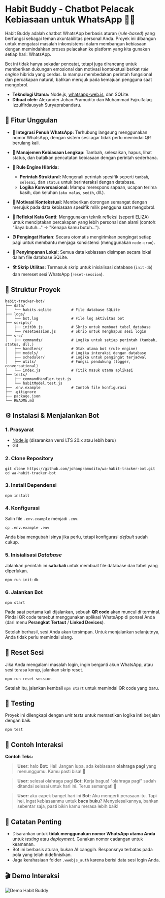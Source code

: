 # Habit Buddy - Chatbot Pelacak Kebiasaan untuk WhatsApp 🤖💪

Habit Buddy adalah chatbot WhatsApp berbasis aturan (_rule-based_) yang berfungsi sebagai teman akuntabilitas personal Anda. Proyek ini dibangun untuk mengatasi masalah inkonsistensi dalam membangun kebiasaan dengan memindahkan proses pelacakan ke platform yang kita gunakan setiap hari: WhatsApp.

Bot ini tidak hanya sekadar pencatat, tetapi juga dirancang untuk memberikan dukungan emosional dan motivasi kontekstual berkat _rule engine_ hibrida yang cerdas. Ia mampu membedakan perintah fungsional dan percakapan natural, bahkan merujuk pada kemajuan pengguna saat mengobrol.

- **Teknologi Utama:** Node.js, [whatsapp-web.js](https://github.com/pedroslopez/whatsapp-web.js "null"), dan SQLite.
- **Dibuat oleh:** Alexander Johan Pramudito dan Muhammad Fajrulfalaq Izzulfirdausyah Suryaprabandaru.

## 🚀 Fitur Unggulan

- **📲 Integrasi Penuh WhatsApp:** Terhubung langsung menggunakan nomor WhatsApp, dengan sistem sesi agar tidak perlu memindai QR berulang kali.
- **📝 Manajemen Kebiasaan Lengkap:** Tambah, selesaikan, hapus, lihat status, dan batalkan pencatatan kebiasaan dengan perintah sederhana.
- **🧠 Rule Engine Hibrida:**

  - **Perintah Struktural:** Mengenali perintah spesifik seperti `tambah`, `selesai`, dan `status` untuk berinteraksi dengan database.
  - **Logika Konversasional:** Mampu merespons sapaan, ucapan terima kasih, dan keluhan (`aku malas`, `sedih`, dll.).

- **💬 Motivasi Kontekstual:** Memberikan dorongan semangat dengan merujuk pada data kebiasaan spesifik milik pengguna saat mengobrol.
- **🔄 Refleksi Kata Ganti:** Menggunakan teknik refleksi (seperti ELIZA) untuk menciptakan percakapan yang lebih personal dan alami (contoh: "Saya butuh..." -> "Kenapa kamu butuh...").
- **⏰ Pengingat Harian:** Secara otomatis mengirimkan pengingat setiap pagi untuk membantu menjaga konsistensi (menggunakan `node-cron`).
- **💾 Penyimpanan Lokal:** Semua data kebiasaan disimpan secara lokal dalam file database SQLite.
- **🛠️ Skrip Utilitas:** Termasuk skrip untuk inisialisasi database (`init-db`) dan mereset sesi WhatsApp (`reset-session`).

## 📁 Struktur Proyek

```
habit-tracker-bot/
├── data/
│   └── habits.sqlite         # File database SQLite
├── logs/
│   └── bot.log               # File log aktivitas bot
├── scripts/
│   ├── initDb.js             # Skrip untuk membuat tabel database
│   └── resetSession.js       # Skrip untuk menghapus sesi login
├── src/
│   ├── commands/             # Logika untuk setiap perintah (tambah, status, dll.)
│   ├── handlers/             # Otak utama bot (rule engine)
│   ├── models/               # Logika interaksi dengan database
│   ├── scheduler/            # Logika untuk pengingat terjadwal
│   ├── utils/                # Fungsi pendukung (logger, conversational)
│   └── index.js              # Titik masuk utama aplikasi
├── tests/
│   ├── commandHandler.test.js
│   └── habitModel.test.js
├── .env.example              # Contoh file konfigurasi
├── .gitignore
├── package.json
└── README.md

```

## ⚙️ Instalasi & Menjalankan Bot

### 1. Prasyarat

- [Node.js](https://nodejs.org/ "null") (disarankan versi LTS 20.x atau lebih baru)
- Git

### 2. Clone Repository

```
git clone https://github.com/johanpramudito/wa-habit-tracker-bot.git
cd wa-habit-tracker-bot
```

### 3. Install Dependensi

```
npm install
```

### 4. Konfigurasi

Salin file `.env.example` menjadi `.env`.

```
cp .env.example .env
```

Anda bisa mengubah isinya jika perlu, tetapi konfigurasi _default_ sudah cukup.

### 5. Inisialisasi _Database_

Jalankan perintah ini **satu kali** untuk membuat file database dan tabel yang diperlukan.

```
npm run init-db
```

### 6. Jalankan Bot

```
npm start
```

Pada saat pertama kali dijalankan, sebuah **QR code** akan muncul di terminal. Pindai QR code tersebut menggunakan aplikasi WhatsApp di ponsel Anda (dari menu **Perangkat Tertaut** / **Linked Devices**).

Setelah berhasil, sesi Anda akan tersimpan. Untuk menjalankan selanjutnya, Anda tidak perlu memindai ulang.

## 🔄 Reset Sesi

Jika Anda mengalami masalah login, ingin berganti akun WhatsApp, atau sesi terasa korup, jalankan skrip reset.

```
npm run reset-session
```

Setelah itu, jalankan kembali `npm start` untuk memindai QR code yang baru.

## 🧪 Testing

Proyek ini dilengkapi dengan _unit tests_ untuk memastikan logika inti berjalan dengan baik.

```
npm test
```

## 📸 Contoh Interaksi

**Contoh Teks:**

> **User:** halo
> **Bot:** Hai! Jangan lupa, ada kebiasaan **olahraga pagi** yang menunggumu. Kamu pasti bisa! 💪

> **User:** selesai olahraga pagi
> **Bot:** Kerja bagus! "olahraga pagi" sudah ditandai selesai untuk hari ini. Terus semangat! 💪

> **User:** aku capek banget hari ini
> **Bot:** Aku mengerti perasaan itu. Tapi hei, ingat kebiasaanmu untuk **baca buku**? Menyelesaikannya, bahkan sebentar saja, pasti bikin kamu merasa lebih baik!

## 📌 Catatan Penting

- Disarankan untuk **tidak menggunakan nomor WhatsApp utama Anda** untuk _testing_ atau _deployment_. Gunakan nomor cadangan untuk keamanan.
- Bot ini berbasis aturan, bukan AI canggih. Responsnya terbatas pada pola yang telah didefinisikan.
- Jaga kerahasiaan folder `.wwebjs_auth` karena berisi data sesi login Anda.

## 🎬 Demo Interaksi

![Demo Habit Buddy](./git.gif)
